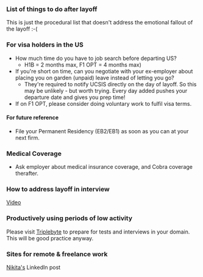 ### List of things to do after layoff 

This is just the procedural list that doesn't address the emotional fallout of the layoff :-(

### For visa holders in the US
* How much time do you have to job search before departing US? 
   * H1B = 2 months max, F1 OPT = 4 months max)
* If you're short on time, can you negotiate with your ex-employer about placing you on garden (unpaid) leave instead of letting you go? 
    * They're required to notify UCSIS directly on the day of layoff. So this may be unlikely - but worth trying. Every day added pushes your departure date and gives you prep time!
* If on F1 OPT, please consider doing voluntary work to fulfil visa terms.

#### For future reference 
* File your Permanent Residency (EB2/EB1) as soon as you can at your next firm.

### Medical Coverage
* Ask employer about medical insurance coverage, and Cobra coverage therafter.

### How to address layoff in interview
[Video](https://www.youtube.com/watch?v=aFNnH4FvSxM)

### Productively using periods of low activity
Please visit [Triplebyte](https://triplebyte.com) to prepare for tests and interviews in your domain. This will be good practice anyway.

### Sites for remote & freelance work
[Nikita's](https://www.linkedin.com/feed/update/urn:li:activity:6969179224129646592?utm_source=share&utm_medium=member_desktop) LinkedIn post
